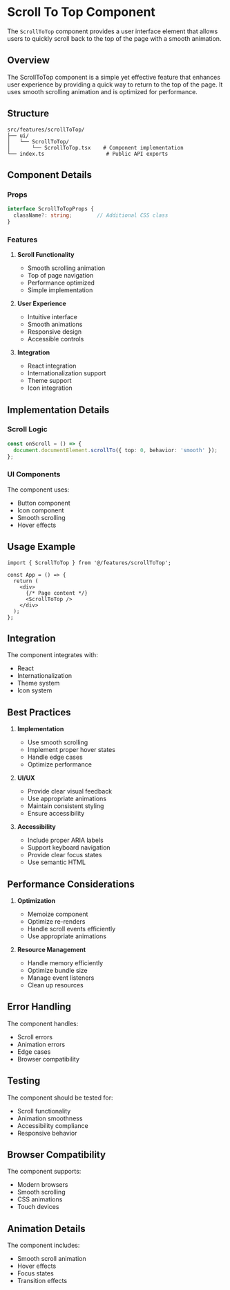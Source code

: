 # Scroll To Top Component

The `ScrollToTop` component provides a user interface element that allows users to quickly scroll back to the top of the page with a smooth animation.

## Overview

The ScrollToTop component is a simple yet effective feature that enhances user experience by providing a quick way to return to the top of the page. It uses smooth scrolling animation and is optimized for performance.

## Structure

```
src/features/scrollToTop/
├── ui/
│   └── ScrollToTop/
│       └── ScrollToTop.tsx    # Component implementation
└── index.ts                    # Public API exports
```

## Component Details

### Props

```typescript
interface ScrollToTopProps {
  className?: string;        // Additional CSS class
}
```

### Features

1. **Scroll Functionality**
   - Smooth scrolling animation
   - Top of page navigation
   - Performance optimized
   - Simple implementation

2. **User Experience**
   - Intuitive interface
   - Smooth animations
   - Responsive design
   - Accessible controls

3. **Integration**
   - React integration
   - Internationalization support
   - Theme support
   - Icon integration

## Implementation Details

### Scroll Logic

```typescript
const onScroll = () => {
  document.documentElement.scrollTo({ top: 0, behavior: 'smooth' });
};
```

### UI Components

The component uses:
- Button component
- Icon component
- Smooth scrolling
- Hover effects

## Usage Example

```tsx
import { ScrollToTop } from '@/features/scrollToTop';

const App = () => {
  return (
    <div>
      {/* Page content */}
      <ScrollToTop />
    </div>
  );
};
```

## Integration

The component integrates with:
- React
- Internationalization
- Theme system
- Icon system

## Best Practices

1. **Implementation**
   - Use smooth scrolling
   - Implement proper hover states
   - Handle edge cases
   - Optimize performance

2. **UI/UX**
   - Provide clear visual feedback
   - Use appropriate animations
   - Maintain consistent styling
   - Ensure accessibility

3. **Accessibility**
   - Include proper ARIA labels
   - Support keyboard navigation
   - Provide clear focus states
   - Use semantic HTML

## Performance Considerations

1. **Optimization**
   - Memoize component
   - Optimize re-renders
   - Handle scroll events efficiently
   - Use appropriate animations

2. **Resource Management**
   - Handle memory efficiently
   - Optimize bundle size
   - Manage event listeners
   - Clean up resources

## Error Handling

The component handles:
- Scroll errors
- Animation errors
- Edge cases
- Browser compatibility

## Testing

The component should be tested for:
- Scroll functionality
- Animation smoothness
- Accessibility compliance
- Responsive behavior

## Browser Compatibility

The component supports:
- Modern browsers
- Smooth scrolling
- CSS animations
- Touch devices

## Animation Details

The component includes:
- Smooth scroll animation
- Hover effects
- Focus states
- Transition effects 